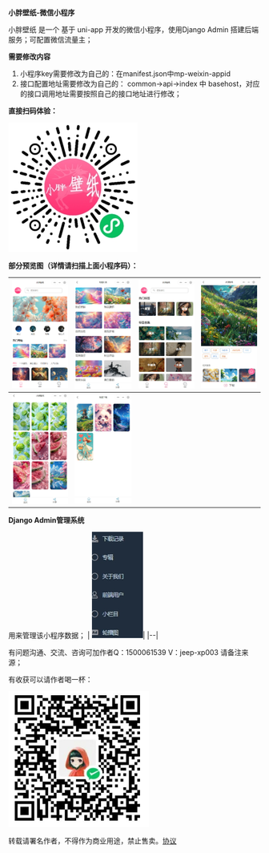 **小胖壁纸-微信小程序** 

小胖壁纸 是一个 基于 uni-app 开发的微信小程序，使用Django Admin 搭建后端服务；可配置微信流量主；

 **需要修改内容** 

1. 小程序key需要修改为自己的：在manifest.json中mp-weixin-appid
2. 接口配置地址需要修改为自己的：
    common->api->index 中 basehost，对应的接口调用地址需要按照自己的接口地址进行修改；


 **直接扫码体验：** 

![小程序码](xcx.jpg)

 **部分预览图（详情请扫描上面小程序码）：** 

| ![小胖壁纸](yualn/1.png)   | ![小胖壁纸](yualn/2.png)   |  ![小胖壁纸](yualn/3.png)  | ![小胖壁纸](yualn/6.png)   |
|---|---|---|---|
|  ![小胖壁纸](yualn/5.png) | ![小胖壁纸](yualn/4.png)  | |  |


 **Django Admin管理系统**

用来管理该小程序数据；
| ![输入图片说明](yualn/8.png)|
|--|

有问题沟通、交流、咨询可加作者Q：1500061539 V：jeep-xp003 请备注来源；

有收获可以请作者喝一杯：

![输入图片说明](wxx.png)

转载请署名作者，不得作为商业用途，禁止售卖。[协议](https://gitee.com/xpangza/xp-wallpaper/blob/main/LICENSE#)
